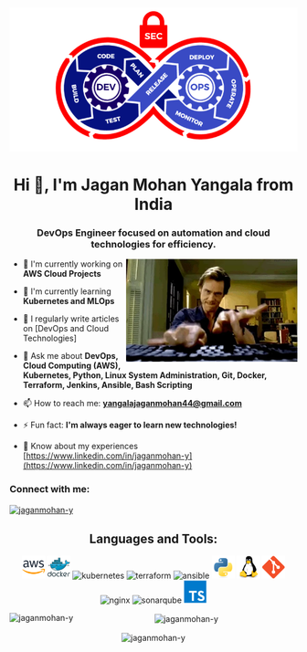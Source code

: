 <p align="center">
  <img src="https://raw.githubusercontent.com/JaganMohan-Y/JaganMohan-Y/main/assets/devops_loop.gif" alt="DevOps Infinity Loop" width="600">
</p>
<h1 align="center">Hi 👋, I'm Jagan Mohan Yangala from India</h1>

<h3 align="center">DevOps Engineer focused on automation and cloud technologies for efficiency.</h3>

<!-- <p align="center">
  <img src="https://komarev.com/ghpvc/?username=jaganmohan-y&label=Profile%20views&color=0e75b6&style=flat" alt="jaganmohan-y" />
</p> -->

<img align="right" alt="Coding" width="300" src="https://raw.githubusercontent.com/JaganMohan-Y/JaganMohan-Y/main/assets/devops-engineer.gif">

- 🔭 I'm currently working on **AWS Cloud Projects**

- 🌱 I'm currently learning **Kubernetes and MLOps**

- 📝 I regularly write articles on [DevOps and Cloud Technologies]

- 💬 Ask me about **DevOps, Cloud Computing (AWS), Kubernetes, Python, Linux System Administration, Git, Docker, Terraform, Jenkins, Ansible, Bash Scripting**

- 📫 How to reach me: **yangalajaganmohan44@gmail.com**

- ⚡ Fun fact: **I'm always eager to learn new technologies!**

- 📄 Know about my experiences [https://www.linkedin.com/in/jaganmohan-y](https://www.linkedin.com/in/jaganmohan-y)

<!-- <h3 align="left">Blog posts:</h3> -->
<!-- BLOG-POST-LIST:START -->
<!-- BLOG-POST-LIST:END -->

<h3 align="left">Connect with me:</h3>
<p align="left">
<a href="https://linkedin.com/in/jaganmohan-y" target="blank"><img align="center" src="https://raw.githubusercontent.com/rahuldkjain/github-profile-readme-generator/master/src/images/icons/Social/linked-in-alt.svg" alt="jaganmohan-y" height="30" width="40" /></a>
<!-- <a href="https://medium.com/@yangalajaganmohan44" target="blank"><img align="center" src="https://raw.githubusercontent.com/rahuldkjain/github-profile-readme-generator/master/src/images/icons/Social/medium.svg" alt="@yangalajaganmohan44" height="30" width="40" /></a> -->
</p>

<div align="center">
  <h2>Languages and Tools:</h2>
  <p>
    <img src="https://raw.githubusercontent.com/devicons/devicon/master/icons/amazonwebservices/amazonwebservices-original-wordmark.svg" alt="aws" width="40" height="40"/>
    <img src="https://raw.githubusercontent.com/devicons/devicon/master/icons/docker/docker-original-wordmark.svg" alt="docker" width="40" height="40"/>
    <img src="https://www.vectorlogo.zone/logos/kubernetes/kubernetes-icon.svg" alt="kubernetes" width="40" height="40"/>
    <img src="https://www.vectorlogo.zone/logos/terraformio/terraformio-icon.svg" alt="terraform" width="40" height="40"/>
    <img src="https://www.vectorlogo.zone/logos/ansible/ansible-icon.svg" alt="ansible" width="40" height="40"/>
    <img src="https://raw.githubusercontent.com/devicons/devicon/master/icons/python/python-original.svg" alt="python" width="40" height="40"/>
    <img src="https://raw.githubusercontent.com/devicons/devicon/master/icons/linux/linux-original.svg" alt="linux" width="40" height="40"/>
    <img src="https://raw.githubusercontent.com/devicons/devicon/master/icons/git/git-original.svg" alt="git" width="40" height="40"/>
    <img src="https://www.vectorlogo.zone/logos/nginx/nginx-icon.svg" alt="nginx" width="40" height="40"/>
    <img src="https://www.vectorlogo.zone/logos/sonarqube/sonarqube-icon.svg" alt="sonarqube" width="40" height="40"/>
    <img src="https://raw.githubusercontent.com/devicons/devicon/master/icons/typescript/typescript-original.svg" alt="typescript" width="40" height="40"/>
  </p>
  
<p><img align="left" src="https://github-readme-stats.vercel.app/api/top-langs?username=jaganmohan-y&show_icons=true&locale=en&layout=compact&theme=radical" alt="jaganmohan-y" /></p>

<p>&nbsp;<img align="center" src="https://github-readme-stats.vercel.app/api?username=jaganmohan-y&show_icons=true&locale=en&theme=radical" alt="jaganmohan-y" /></p>

<p><img align="center" src="https://github-readme-streak-stats.herokuapp.com/?user=jaganmohan-y&theme=radical" alt="jaganmohan-y" /></p>